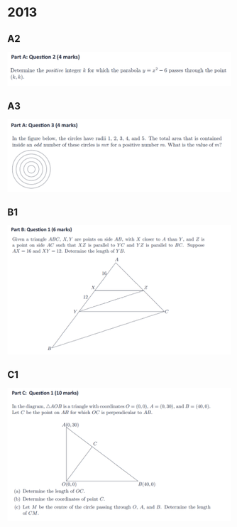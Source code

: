 # 2013

## A2

![](<../.gitbook/assets/屏幕快照 2020-09-28 14.16.31.png>)

## A3

![](<../.gitbook/assets/屏幕快照 2020-09-28 14.18.55.png>)

## B1

![](<../.gitbook/assets/屏幕快照 2020-09-28 14.24.00.png>)

## C1

![](<../.gitbook/assets/屏幕快照 2020-09-28 14.28.03.png>)
